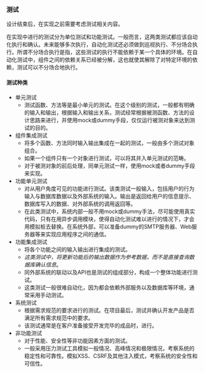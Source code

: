 ### 测试 ###
设计结束后，在实现之前需要考虑测试相关内容。

在实现中进行的测试分为单位测试和功能测试。一般而言，这两类测试都应该自动化执行和确认。未来能够多次执行，自动化测试还必须做到巡视执行、不分场合执行。所谓不分场合执行是指，这些测试的执行不能依赖于某一个具体的环境。在自动化测试中，组件之间的依赖关系已经被分解，这也就使其解除了对特定环境的依赖，测试可以不分场合地执行。

#### 测试种类 ####
- 单元测试
	- 测试函数、方法等是最小单元的测试。在这个级别的测试，一般都有明确的输入和输出，根据输入和输出关系，测试经常根据被测函数、方法的设计思路来进行，并使用mock或dummy手段，仅仅运行被测对象来达到测试的目的。
- 组件集成测试
	- 将多个函数、方法同时输入输出集成在一起的测试，一般由多个测试对象组合。
	- 如果一个组件只有一个对象进行测试，可以将其并入单元测试的范畴。
	- 对于被测对象的前后处理，同单元测试一样，使用mock或者dummy手段来实现。
- 功能单元测试
	- 对从用户角度可见的功能进行测试。该类测试一般输入，包括用户的行为输入与数据库数据以及外部系统的输入。输出是返回给用户的信息提示、数据库写入的数据、对外部系统的调用返回等。
	- 在此类测试中，系统内部一般不用mock或dummy手法，尽可能使用真实代码，只有在用异步调用模块，使得自动化测试难以进行的情况下，才会用模拟桩去替换。在系统外部，可以准备dummy的SMTP服务器、Web服务器等来实现应用程序之间的通信。
- 功能集成测试
	- 将各个功能之间的输入输出进行集成的测试。
	- *这类测试中，将更新功能后的输出数据作为参考数据，而不是直接查询数据库确认信息*。
	- 同外部系统的联动以及API也是测试的组成部分，构成一个整体功能进行测试。
	- 这类测试一般很难自动化，因为都会依赖外部服务以及数据库等环境，通常采用手动测试。
- 系统测试
	- 根据需求规范的要求进行的测试。在项目最后，测试并确认开发产品是否满足所有需求规范中的要求。
	- 该测试通常是在客户准备接受开发完毕的成品时，进行。
- 非功能测试
	- 对于性能、安全性等非功能因素方面的测试。
	- 一般采用压力测试工具模拟一般情况、高峰情况和极限情况，考察系统的稳定性和可靠性。模拟XSS、CSRF及其他注入模式，考察系统的安全性和可信性。
